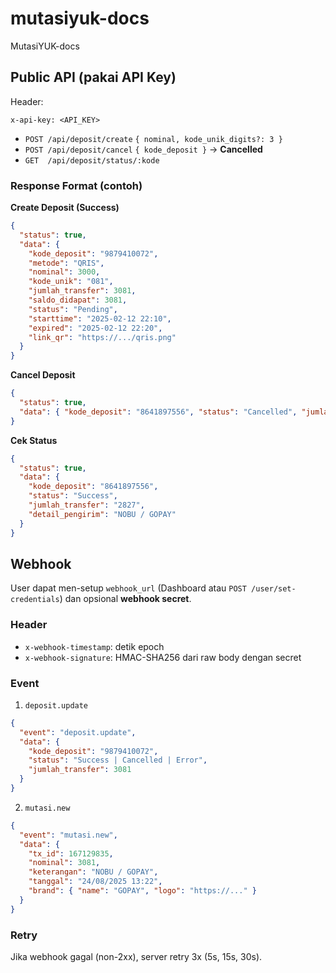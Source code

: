 # mutasiyuk-docs
MutasiYUK-docs


## Public API (pakai API Key)
Header:
```
x-api-key: <API_KEY>
```

- `POST /api/deposit/create` `{ nominal, kode_unik_digits?: 3 }`
- `POST /api/deposit/cancel` `{ kode_deposit }` → **Cancelled**
- `GET  /api/deposit/status/:kode`

### Response Format (contoh)
**Create Deposit (Success)**
```json
{
  "status": true,
  "data": {
    "kode_deposit": "9879410072",
    "metode": "QRIS",
    "nominal": 3000,
    "kode_unik": "081",
    "jumlah_transfer": 3081,
    "saldo_didapat": 3081,
    "status": "Pending",
    "starttime": "2025-02-12 22:10",
    "expired": "2025-02-12 22:20",
    "link_qr": "https://.../qris.png"
  }
}
```

**Cancel Deposit**
```json
{
  "status": true,
  "data": { "kode_deposit": "8641897556", "status": "Cancelled", "jumlah_transfer": "2827" }
}
```

**Cek Status**
```json
{
  "status": true,
  "data": {
    "kode_deposit": "8641897556",
    "status": "Success",
    "jumlah_transfer": "2827",
    "detail_pengirim": "NOBU / GOPAY"
  }
}
```

## Webhook
User dapat men-setup `webhook_url` (Dashboard atau `POST /user/set-credentials`) dan opsional **webhook secret**.

### Header
- `x-webhook-timestamp`: detik epoch
- `x-webhook-signature`: HMAC-SHA256 dari raw body dengan secret

### Event
1. `deposit.update`
```json
{
  "event": "deposit.update",
  "data": {
    "kode_deposit": "9879410072",
    "status": "Success | Cancelled | Error",
    "jumlah_transfer": 3081
  }
}
```
2. `mutasi.new`
```json
{
  "event": "mutasi.new",
  "data": {
    "tx_id": 167129835,
    "nominal": 3081,
    "keterangan": "NOBU / GOPAY",
    "tanggal": "24/08/2025 13:22",
    "brand": { "name": "GOPAY", "logo": "https://..." }
  }
}
```

### Retry
Jika webhook gagal (non-2xx), server retry 3x (5s, 15s, 30s).


